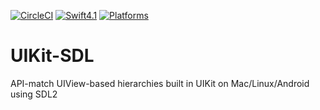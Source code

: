 [![CircleCI](https://circleci.com/gh/flowkey/UIKit-SDL.svg?style=shield&circle-token=2bc60653f4bb369754b04d97d324d9ba2bee6c6b)](https://circleci.com/gh/flowkey/UIKit-SDL)
[![Swift4.1](https://img.shields.io/badge/swift-4.1-lightgrey.svg?style=flat)](https://swift.org/)
[![Platforms](https://img.shields.io/badge/platform-Android%20%7C%20macOS%20%7C%20linux-lightgrey.svg)](https://swift.org/)


# UIKit-SDL
API-match UIView-based hierarchies built in UIKit on Mac/Linux/Android using SDL2


